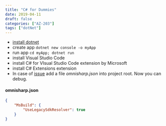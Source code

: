 ```yaml
---
title: "C# for Dummies"
date: 2019-04-11
draft: false
categories: ["AZ-203"]
tags: ["dotNet"]
---
```


- [install dotnet](https://dotnet.microsoft.com/learn/dotnet/hello-world-tutorial/install)
- create app ``dotnet new console -o myApp``
- run app ``cd myApp; dotnet run``
- install Visual Studio Code
- install C# for VIsual Studio Code extension by Microsoft
- install C# Extensions extension
- In case of [issue](https://github.com/OmniSharp/omnisharp-roslyn/issues/1313) add a file  *omnisharp.json*
into project root. Now you can debug.


#### omnisharp.json

```json
{
    "MsBuild": {
        "UseLegacySdkResolver": true
    }
}
```